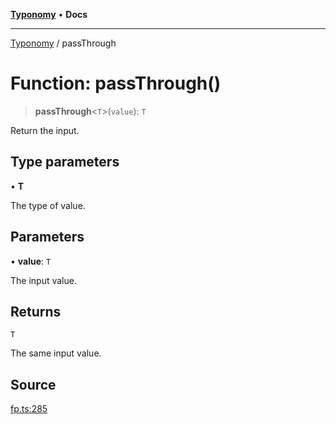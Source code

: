 [**Typonomy**](../README.md) • **Docs**

***

[Typonomy](../globals.md) / passThrough

# Function: passThrough()

> **passThrough**\<`T`\>(`value`): `T`

Return the input.

## Type parameters

• **T**

The type of value.

## Parameters

• **value**: `T`

The input value.

## Returns

`T`

The same input value.

## Source

[fp.ts:285](https://github.com/softcraft-development/typonomy/blob/cee340f062935faae6d8d20bbf994df4a652481c/src/fp.ts#L285)
